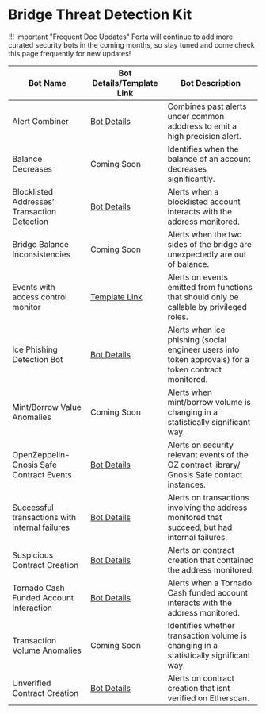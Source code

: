 # Bridge Threat Detection Kit

!!! important "Frequent Doc Updates"
    Forta will continue to add more curated security bots in the coming months, so stay tuned and come check this page frequently for new updates!

| Bot Name | Bot Details/Template Link | Bot Description  |
|----------|------------------|------------------|
| Alert Combiner | [Bot Details](starter-kit-bot-details.md#alert-combiner) | Combines past alerts under common adddress to emit a high precision alert. |
| Balance Decreases | Coming Soon | Identifies when the balance of an account decreases significantly. |
| Blocklisted Addresses’ Transaction Detection | [Bot Details](starter-kit-bot-details.md#blocklisted-addresses-transaction-detection) | Alerts when a blocklisted account interacts with the address monitored. |
| Bridge Balance Inconsistencies | Coming Soon | Alerts when the two sides of the bridge are unexpectedly are out of balance. |
| Events with access control monitor | [Template Link](https://github.com/arbitraryexecution/forta-agent-templates/tree/main/admin-events) | Alerts on events emitted from functions that should only be callable by privileged roles.|| Function call with access control monitor | [Template Link](https://github.com/arbitraryexecution/forta-agent-templates/tree/main/monitor-function-calls) | Alerts on function calls that should only be callable by privileged roles.|
| Ice Phishing Detection Bot | [Bot Details](starter-kit-bot-details.md#evidence-of-phishing-bot) | Alerts when ice phishing (social engineer users into token approvals) for a token contract monitored. |
| Mint/Borrow Value Anomalies | Coming Soon | Alerts when mint/borrow volume is changing in a statistically significant way. |
| OpenZeppelin-Gnosis Safe Contract Events | [Bot Details](starter-kit-bot-details.md#openzeppelin-gnosis-safe-contract-events) | Alerts on security relevant events of the OZ contract library/ Gnosis Safe contact instances. |
| Successful transactions with internal failures | [Bot Details](starter-kit-bot-details.md#successful-transactions-with-internal-failures) | Alerts on transactions involving the address monitored that succeed, but had internal failures.|
| Suspicious Contract Creation | [Bot Details](starter-kit-bot-details.md#suspicious-contract-creation) | Alerts on contract creation that contained the address monitored. |
| Tornado Cash Funded Account Interaction | [Bot Details](starter-kit-bot-details.md#tornado-cash-funded-account-interaction) | Alerts when a Tornado Cash funded account interacts with the address monitored. |
| Transaction Volume Anomalies | Coming Soon | Identifies whether transaction volume is changing in a statistically significant way. |
| Unverified Contract Creation | [Bot Details](starter-kit-bot-details.md#unverified-contract-creation) | Alerts on contract creation that isnt verified on Etherscan. |

